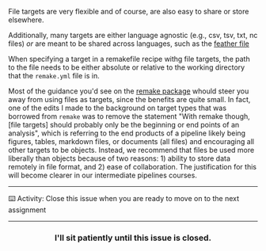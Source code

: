 File targets are very flexible and of course, are also easy to share or store elsewhere. 

Additionally, many targets are either language agnostic (e.g., csv, tsv, txt, nc files) _or_ are meant to be shared across languages, such as the [feather file](https://blog.rstudio.com/2016/03/29/feather/)

When specifying a target in a remakefile recipe withg file targets, the path to the file needs to be either absolute or relative to the working directory that the `remake.yml` file is in. 

Most of the guidance you'd see on the [remake package](https://github.com/richfitz/remake) whould steer you away from using files as targets, since the benefits are quite small. In fact, one of the edits I made to the background on target types that was borrowed from `remake` was to remove the statement "With remake though, [file targets] should probably only be the beginning or end points of an analysis", which is referring to the end products of a pipeline likely being figures, tables, markdown files, or documents (all files) and encouraging all other targets to be objects. Instead, we recommend that files be used more liberally than objects because of two reasons: 1) ability to store data remotely in file format, and 2) ease of collaboration. The justification for this will become clearer in our intermediate pipelines courses. 

---
:keyboard: Activity: Close this issue when you are ready to move on to the next assignment

<hr>
<h3 align="center">I'll sit patiently until this issue is closed.</h3>